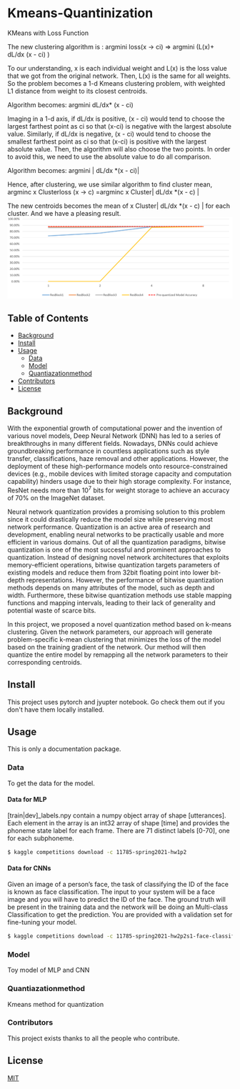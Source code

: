 # Kmeans-Quantinization
KMeans with Loss Function

The new clustering algorithm is :
 argmini loss(x -> ci)  => argmini  (L(x)+ dL/dx (x - ci) )

To our understanding, x is each individual weight and L(x)  is the loss value that we got from the original network. Then, L(x) is the same for all weights. So the problem becomes a 1-d Kmeans clustering problem, with weighted L1 distance from weight to its closest centroids. 

Algorithm becomes: argmini   dL/dx* (x - ci)

Imaging in a 1-d axis, if dL/dx is positive, (x - ci) would tend to choose the largest farthest point as ci so that (x-ci) is negative with the largest absolute value. Similarly, if dL/dx is negative, (x - ci) would tend to choose the smallest farthest point as ci so that (x-ci) is positive with the largest absolute value. Then, the algorithm will also choose the two points. In order to avoid this, we need to use the absolute value to do all comparison. 

Algorithm becomes: argmini  | dL/dx *(x - ci)|

Hence, after clustering, we use similar algorithm to find cluster mean, 
argminc  x  Clusterloss (x -> c) =argminc x  Cluster| dL/dx *(x - c) |

The new centroids becomes the mean of x  Cluster| dL/dx *(x - c) | for each cluster. 
And we have a pleasing result.
![Result](ModifiedKmean1.png?raw=true)

## Table of Contents

- [Background](#background)
- [Install](#install)
- [Usage](#usage)
	- [Data](#data)
	- [Model](#model)
	- [Quantiazationmethod](#quantiazationmethod)
- [Contributors](#contributors)
- [License](#license)

## Background

With the exponential growth of computational power and the invention of various novel models, Deep Neural Network (DNN) has led to a series of breakthroughs in many different fields. Nowadays, DNNs could achieve groundbreaking performance in countless applications such as style transfer, classifications, haze removal and other applications. However, the deployment of these high-performance models onto resource-constrained devices (e.g., mobile devices with limited storage capacity and computation capability) hinders usage due to their high storage complexity. For instance, ResNet needs more than $10^7$ bits for weight storage to achieve an accuracy of 70\% on the ImageNet dataset.

Neural network quantization provides a promising solution to this problem since it could drastically reduce the model size while preserving most network performance. Quantization is an active area of research and development, enabling neural networks to be practically usable and more efficient in various domains. Out of all the quantization paradigms, bitwise quantization is one of the most successful and prominent approaches to quantization. Instead of designing novel network architectures that exploits memory-efficient operations, bitwise quantization targets parameters of existing models and reduce them from 32bit floating point into lower bit-depth representations. However, the performance of bitwise quantization methods depends on many attributes of the model, such as depth and width. Furthermore, these bitwise quantization methods use stable mapping functions and mapping intervals, leading to their lack of generality and potential waste of scarce bits. 

In this project, we proposed a novel quantization method based on k-means clustering. Given the network parameters, our approach will generate problem-specific k-mean clustering that minimizes the loss of the model based on the training gradient of the network. Our method will then quantize the entire model by remapping all the network parameters to their corresponding centroids. 

## Install

This project uses pytorch and jyupter notebook. Go check them out if you don't have them locally installed.


## Usage

This is only a documentation package.


### Data

To get the data for the model.
#### Data for MLP
[train|dev]_labels.npy contain a numpy object array of shape [utterances]. Each element in the array is an int32 array of shape [time] and provides the phoneme state label for each frame. There are 71 distinct labels [0-70], one for each subphoneme.

```sh
$ kaggle competitions download -c 11785-spring2021-hw1p2
```
#### Data for CNNs
Given an image of a person’s face, the task of classifying the ID of the face is known as face classification. The input to your system will be a face image and you will have to predict the ID of the face. The ground truth will be present in the training data and the network will be doing an
Multi-class Classification to get the prediction. You are provided with a validation set for fine-tuning your model.

```sh
$ kaggle competitions download -c 11785-spring2021-hw2p2s1-face-classification
```
### Model

Toy model of MLP and CNN

### Quantiazationmethod

Kmeans method for quantization


### Contributors

This project exists thanks to all the people who contribute. 

## License

[MIT](LICENSE)
